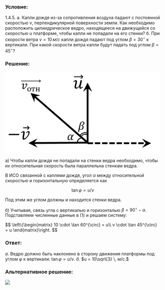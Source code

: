 ###  Условие:

$1.4.5.$ а. Капли дождя из-за сопротивления воздуха падают с постоянной скоростью $v$, перпендикулярной поверхности земли. Как необходимо расположить цилиндрическое ведро, находящееся на движущейся со скоростью $u$ платформе, чтобы капли не попадали на его стенки?
б. При скорости ветра $v = 10 \,м/с$ капли дождя падают под углом $\beta = 30^{\circ}$ к вертикали. При какой скорости ветра капли будут падать под углом $\beta = 45^{\circ}$?

###  Решение:

![|514x267, 34%](../../img/1.4.5/draw.png)

а) Чтобы капли дождя не попадали на стенки ведра необходимо, чтобы их относительная скорость была параллельна стенкам ведра.

В ИСО связанной с каплями дождя, угол $\alpha$ между относительной скоростью и горизонтальную определяется как

$$
\tan\varphi = u/v \tag{1}
$$

Под этим же углом должны и находится стенки ведра.

б) Учитывая, связь угла с вертикалью и горизонталью $\beta = 90^{\circ} - \alpha$. Подставляем численные данные в $(1)$ и решаем систему:

$$
\left\\{\begin{matrix} 10 \cdot \tan 60^{\circ} = u\\\ v \cdot \tan 45^{\circ} = u \end{matrix}\right.
$$

###  Ответ:

$а.$ Ведро должно быть наклонено в сторону движения платформы под углом $\varphi$ к вертикали: $\tan\varphi = u/v.$
$б.$ $u = 10\sqrt{3} \, м/с.$

###  Альтернативное решение:

![](https://www.youtube.com/embed/P-e_tycQIpo?t=1851)